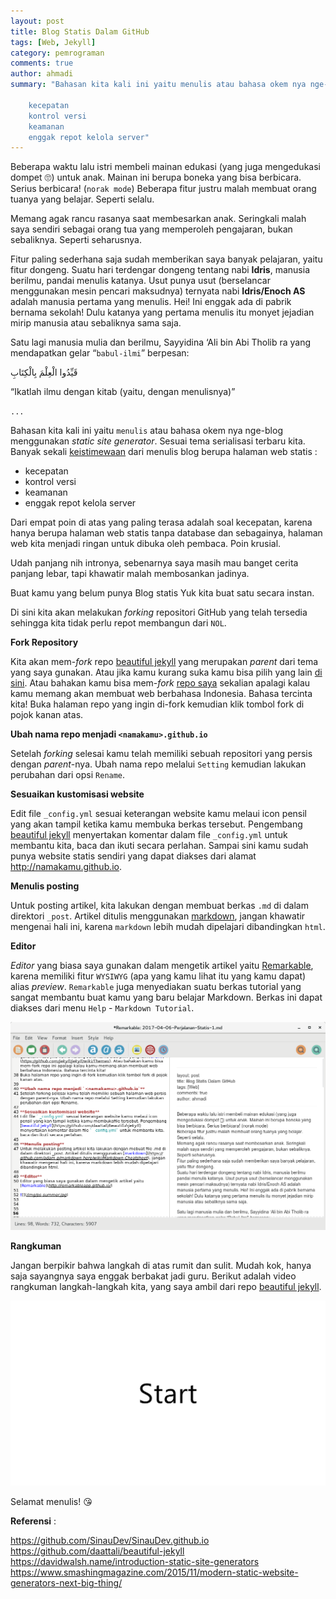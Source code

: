 ```yaml
---
layout: post
title: Blog Statis Dalam GitHub
tags: [Web, Jekyll]
category: pemrograman
comments: true
author: ahmadi
summary: "Bahasan kita kali ini yaitu menulis atau bahasa okem nya nge-blog menggunakan static site generator. Sesuai tema serialisasi terbaru kita. Banyak sekali keistimewaan dari menulis blog berupa halaman web statis :

    kecepatan
    kontrol versi
    keamanan
    enggak repot kelola server"
--- 
```


Beberapa waktu lalu istri membeli mainan edukasi (yang juga mengedukasi dompet 🙄) untuk anak. Mainan ini berupa boneka yang bisa berbicara. Serius berbicara! (`norak mode`) 
Beberapa fitur justru malah membuat orang tuanya yang belajar. Seperti selalu. 

Memang agak rancu rasanya saat membesarkan anak. Seringkali malah saya sendiri sebagai orang tua yang memperoleh pengajaran, bukan sebaliknya. Seperti seharusnya. 

Fitur paling sederhana saja sudah memberikan saya banyak pelajaran, yaitu fitur dongeng. 
Suatu hari terdengar dongeng tentang nabi **Idris**, manusia berilmu, pandai menulis katanya. Usut punya usut (berselancar menggunakan mesin pencari maksudnya) ternyata nabi **Idris/Enoch AS** adalah manusia pertama yang menulis. Hei! Ini enggak ada di pabrik bernama sekolah! Dulu katanya yang pertama menulis itu monyet jejadian mirip manusia atau sebaliknya sama saja.

Satu lagi manusia mulia dan berilmu, Sayyidina ‘Ali bin Abi Tholib ra yang mendapatkan gelar “`babul-ilmi`” berpesan:

قَيِّدُوا الْعِلْمَ بِالْكِتَابِ

“Ikatlah ilmu dengan kitab (yaitu, dengan menulisnya)”

`...`

Bahasan kita kali ini yaitu `menulis` atau bahasa okem nya nge-blog menggunakan *static site generator*. Sesuai tema serialisasi terbaru kita. 
Banyak sekali [keistimewaan](https://davidwalsh.name/introduction-static-site-generators) dari menulis blog berupa halaman web statis :
- kecepatan 
- kontrol versi 
- keamanan 
- enggak repot kelola server 

Dari empat poin di atas yang paling terasa adalah soal kecepatan, karena hanya berupa halaman web statis tanpa database dan sebagainya, halaman web kita menjadi ringan untuk dibuka oleh pembaca. Poin krusial.

Udah panjang nih intronya, sebenarnya saya masih mau banget cerita panjang lebar, tapi khawatir malah membosankan jadinya.

Buat kamu yang belum punya Blog statis Yuk kita buat satu secara instan.

Di sini kita akan melakukan *forking* repositori GitHub yang telah tersedia sehingga kita tidak perlu repot membangun dari `NOL`. 

**Fork Repository**

Kita akan mem-*fork* repo [beautiful jekyll](https://github.com/daattali/beautiful-jekyll) yang merupakan *parent* dari tema yang saya gunakan. Atau jika kamu kurang suka kamu bisa pilih yang lain [di sini](https://github.com/jekyll/jekyll/wiki/Themes). Atau bahakan kamu bisa mem-*fork* [repo saya](https://github.com/ahmadihamid/ahmadihamid.github.io) sekalian apalagi kalau kamu memang akan membuat web berbahasa Indonesia. Bahasa tercinta kita!
Buka halaman repo yang ingin di-fork kemudian klik tombol fork di pojok kanan atas.

**Ubah nama repo menjadi `<namakamu>.github.io`**

Setelah *forking* selesai kamu telah memiliki sebuah repositori yang persis dengan *parent*-nya. Ubah nama repo melalui `Setting` kemudian lakukan perubahan dari opsi `Rename`.

**Sesuaikan kustomisasi website**

Edit file `_config.yml` sesuai keterangan website kamu melaui icon pensil yang akan tampil ketika kamu membuka berkas tersebut. Pengembang [beautiful jekyll](https://github.com/daattali/beautiful-jekyll) menyertakan komentar dalam file `_config.yml` untuk membantu kita, baca dan ikuti secara perlahan. Sampai sini kamu sudah punya website statis sendiri yang dapat diakses dari alamat http://namakamu.github.io.

**Menulis posting**

Untuk posting artikel, kita lakukan dengan membuat berkas `.md` di dalam direktori `_post`. Artikel ditulis menggunakan [markdown](https://github.com/adam-p/markdown-here/wiki/Markdown-Cheatsheet), jangan khawatir mengenai hali ini, karena `markdown` lebih mudah dipelajari dibandingkan `html`.

**Editor**

*Editor* yang biasa saya gunakan dalam mengetik artikel yaitu [Remarkable](http://remarkableapp.github.io/), karena memiliki fitur `WYSIWYG` (apa yang kamu lihat itu yang kamu dapat) alias *preview*. `Remarkable` juga menyediakan suatu berkas tutorial yang sangat membantu buat kamu yang baru belajar Markdown. Berkas ini dapat diakses dari menu `Help` - `Markdown Tutorial`.

![](/img/ps-renarkable.png) 

**Rangkuman**

Jangan berpikir bahwa langkah di atas rumit dan sulit. Mudah kok, hanya saja sayangnya saya enggak berbakat jadi guru. Berikut adalah video rangkuman langkah-langkah kita, yang saya ambil dari repo [beautiful jekyll](https://github.com/daattali/beautiful-jekyll#readme).

![Installation steps](/img/install-steps.gif)


Selamat menulis!
😘

**Referensi** :

<https://github.com/SinauDev/SinauDev.github.io>
<https://github.com/daattali/beautiful-jekyll>
<https://davidwalsh.name/introduction-static-site-generators>
<https://www.smashingmagazine.com/2015/11/modern-static-website-generators-next-big-thing/>
